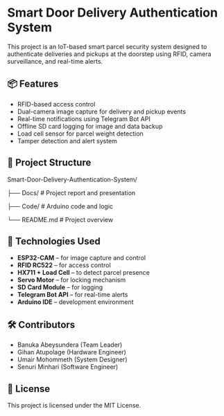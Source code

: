 # Smart Door Delivery Authentication System

This project is an IoT-based smart parcel security system designed to authenticate deliveries and pickups at the doorstep using RFID, camera surveillance, and real-time alerts.

## 📦 Features
- RFID-based access control
- Dual-camera image capture for delivery and pickup events
- Real-time notifications using Telegram Bot API
- Offline SD card logging for image and data backup
- Load cell sensor for parcel weight detection
- Tamper detection and alert system

## 📁 Project Structure
Smart-Door-Delivery-Authentication-System/

├── Docs/ # Project report and presentation

├── Code/ # Arduino code and logic

└── README.md # Project overview

## 🔧 Technologies Used
- **ESP32-CAM** – for image capture and control
- **RFID RC522** – for access control
- **HX711 + Load Cell** – to detect parcel presence
- **Servo Motor** – for locking mechanism
- **SD Card Module** – for logging
- **Telegram Bot API** – for real-time alerts
- **Arduino IDE** – development environment

## 🛠 Contributors
- Banuka Abeysundera (Team Leader)
- Gihan Atupolage (Hardware Engineer)
- Umair Mohommeth (System Designer)
- Senuri Minhari (Software Engineer)

## 📄 License
This project is licensed under the MIT License.
